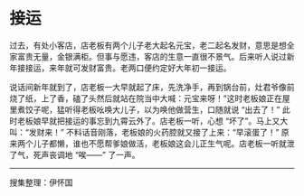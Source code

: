 # 接运

过去，有处小客店，店老板有两个儿子老大起名元宝，老二起名发财，意思是想全家富贵无量，金银满柜。但事与愿违，客店的生意一直很不景气。后来听人说过新年接接运，来年就可发财富贵。老两口便约定好大年初一接运。

说话间新年就到了，店老板一大早就起了床，先洗净手，再到锅台前，灶君爷像前烧了纸，上了香，磕了头然后就站在院当中大喊：元宝来呀！”这时老板娘正在屋里煮饺子呢，猛听得老板吆唤大儿子，以为唤他做营生，口随就说 “出去了！” 此时老板娘早就把接运的事忘到九霄云外了。店老板一听，心想 “坏了”。马上又大叫：“发财来！” 不料话音刚落，老板娘的火药腔就又接了上来：“早滚蛋了！” 原来两个儿子都懒，谁也不愿帮爹娘做活，老板娘这会儿正生气呢。店老板一听就泄了气，死声丧调地 “唉——” 了一声。

---

搜集整理：伊怀国
